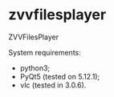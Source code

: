 # zvvfilesplayer
ZVVFilesPlayer

System requirements:
- python3;
- PyQt5 (tested on 5.12.1);
- vlc (tested in 3.0.6).
